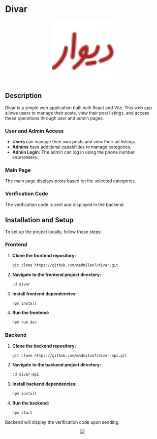 # Divar

<div align="center">
  <img src="public/divar.svg" alt="Divar Logo" width="200">
</div>

## Description
Divar is a simple web application built with React and Vite. This web app allows users to manage their posts, view their post listings, and access these operations through user and admin pages. 

### User and Admin Access
- **Users** can manage their own posts and view their ad listings.
- **Admins** have additional capabilities to manage categories.
- **Admin Login:** The admin can log in using the phone number `09189990099`.

### Main Page
The main page displays posts based on the selected categories.

### Verification Code
The verification code is sent and displayed in the backend.

## Installation and Setup
To set up the project locally, follow these steps:

### Frontend
1. **Clone the frontend repository:**
   ```bash
   git clone https://github.com/madmilan7/divar.git

2. **Navigate to the frontend project directory:**
   ```bash
   cd divar

3. **Install frontend dependencies:**
   ```bash
   npm install

4. **Run the frontend:**
   ```bash
   npm run dev

### Backend
1. **Clone the backend repository:**
   ```bash
   git clone https://github.com/madmilan7/divar-api.git

2. **Navigate to the backend project directory:**
   ```bash
   cd divar-api

3. **Install backend dependencies:**
   ```bash
   npm install

4. **Run the backend:**
   ```bash
   npm start

Backend will display the verification code upon sending.
<div align="center">
  <img src="https://s8.uupload.ir/files/backend-divar_-_visual_studio_code_6_14_2024_12_25_36_pm_16cn.png">
</div>
